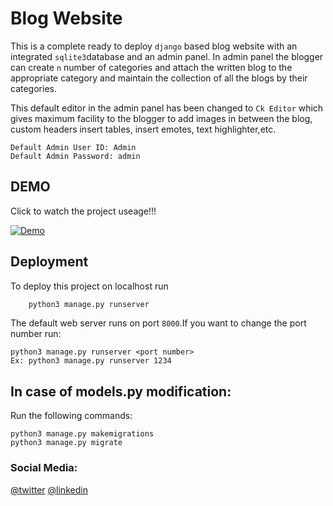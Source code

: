 
# Blog Website

This is a complete ready to deploy ```django``` based blog website with an integrated ```sqlite3```database 
and an admin panel. In admin panel the blogger can create ```n``` number of categories 
and attach the written blog to the appropriate category and maintain the collection 
of all the blogs by their categories.

This default editor in the admin panel has been changed to ```Ck Editor``` which
gives maximum facility to the blogger to add images in between the blog, custom headers
insert tables, insert emotes, text highlighter,etc.

```
Default Admin User ID: Admin
Default Admin Password: admin
```


## DEMO

Click to watch the project useage!!!

[![Demo](https://img.youtube.com/vi/UQYrLCLS2bY/0.jpg)](https://www.youtube.com/watch?v=UQYrLCLS2bY)



## Deployment

To deploy this project on localhost run

```bash
    python3 manage.py runserver
```
The default web server runs on port ```8000```.If you want to change the port number
run:
```
python3 manage.py runserver <port number>
Ex: python3 manage.py runserver 1234

```

## In case of models.py modification:

Run the following commands:

```
python3 manage.py makemigrations
python3 manage.py migrate

```


   ### Social Media:
   [@twitter](https://twitter.com/MrJayashankar)  [@linkedin](https://www.linkedin.com/in/devarapalli-jaya-shankar-kumar-530464230/)


